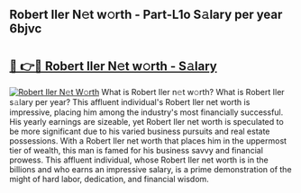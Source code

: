 ## Robert Iler N𝚎t w𝚘rth - Part-L1o S𝚊lary per year 6bjvc

# <h2><a href="http://gc44vou.nevu.top/?p=Robert+Iler">🔗 👉🔴 Robert Iler N𝚎t w𝚘rth - S𝚊lary</a></h2>

[![Robert Iler N𝚎t W𝚘rth](https://i.imgur.com/Oavwk0R.jpeg)](http://gc44vou.nevu.top/?p=Robert+Iler)
What is Robert Iler n𝚎t w𝚘rth? What is Robert Iler s𝚊lary per year?
This affluent individual's Robert Iler net worth is impressive, placing him among the industry's most financially successful. His yearly earnings are sizeable, yet Robert Iler net worth is speculated to be more significant due to his varied business pursuits and real estate possessions. With a Robert Iler net worth that places him in the uppermost tier of wealth, this man is famed for his business savvy and financial prowess. This affluent individual, whose Robert Iler net worth is in the billions and who earns an impressive salary, is a prime demonstration of the might of hard labor, dedication, and financial wisdom.
